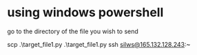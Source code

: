 # using windows powershell
go to the directory of the file you wish to send

scp .\target_file1.py .\target_file1.py ssh silws@165.132.128.243:~
